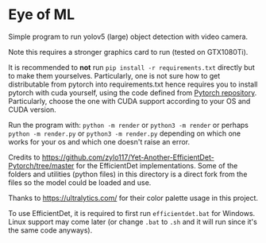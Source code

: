 # Eye of ML

Simple program to run yolov5 (large) object detection with video camera. 

Note this requires a stronger graphics card to run (tested on GTX1080Ti). 

It is recommended to **not** run `pip install -r requirements.txt` directly but to make them yourselves. Particularly, one is not sure how to get distributable from pytorch into requirements.txt hence requires you to install pytorch with cuda yourself, using the code defined from [Pytorch repository](https://pytorch.org/get-started/locally/). Particularly, choose the one with CUDA support according to your OS and CUDA version.  

Run the program with: `python -m render` or `python3 -m render` or perhaps `python -m render.py` or `python3 -m render.py` depending on which one works for your os and which one doesn't raise an error. 

Credits to https://github.com/zylo117/Yet-Another-EfficientDet-Pytorch/tree/master for the EfficientDet implementations. 
Some of the folders and utilities (python files) in this directory is a direct fork from the files
so the model could be loaded and use. 

Thanks to https://ultralytics.com/ for their color palette usage in this project.

To use EfficientDet, it is required to first run `efficientdet.bat` for Windows. 
Linux support may come later (or change `.bat` to `.sh` and it will run since it's the same code anyways). 